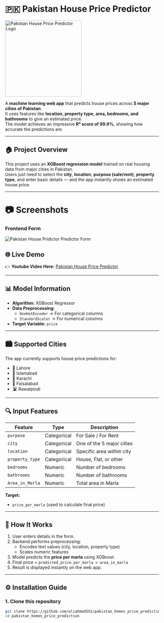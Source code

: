 # 🇵🇰 Pakistan House Price Predictor

<img src="static/images/logo1.png" alt="Pakistan House Price Predictor Logo" width="250"/>

A **machine learning web app** that predicts house prices across **5 major cities of Pakistan**.  
It uses features like **location, property type, area, bedrooms, and bathrooms** to give an estimated price.  
The model achieves an impressive **R² score of 99.9%**, showing how accurate the predictions are.

---

## 🏠 Project Overview

This project uses an **XGBoost regression model** trained on real housing data from major cities in Pakistan.  
Users just need to select the **city**, **location**, **purpose (sale/rent)**, **property type**, and enter basic details — and the app instantly shows an estimated house price.

---

# 📷 Screenshots

### Frontend Form  
![Pakistan House Pridictor Predictor Form](static/images/logo1.png)  



## 🌐 Live Demo

👉 **Youtube Video Here:** [Pakistan House Price Predictor](https://pakistan-homes-price-prediction-1.onrender.com/)

---

## 📊 Model Information

- **Algorithm:** XGBoost Regressor  
- **Data Preprocessing:**  
  - `OneHotEncoder` → For categorical columns  
  - `StandardScaler` → For numerical columns  
- **Target Variable:** `price`

---

## 🏙️ Supported Cities

The app currently supports house price predictions for:

- 🏡 Lahore  
- 🕌 Islamabad  
- 🌆 Karachi  
- 🏢 Faisalabad  
- 🛣️ Rawalpindi  

---

## 🔍 Input Features

| Feature         | Type        | Description |
|-----------------|-------------|-------------|
| `purpose`       | Categorical | For Sale / For Rent |
| `city`          | Categorical | One of the 5 major cities |
| `location`      | Categorical | Specific area within city |
| `property_type` | Categorical | House, Flat, or other |
| `bedrooms`      | Numeric     | Number of bedrooms |
| `bathrooms`     | Numeric     | Number of bathrooms |
| `Area_in_Marla` | Numeric     | Total area in Marla |

**Target:**  
- `price_per_marla` (used to calculate final price)

---

## 🧠 How It Works

1. User enters details in the form.  
2. Backend performs preprocessing:
   - Encodes text values (city, location, property type)
   - Scales numeric features
3. Model predicts the **price per marla** using XGBoost.  
4. Final price = `predicted_price_per_marla × area_in_marla`  
5. Result is displayed instantly on the web app.

---

## ⚙️ Installation Guide

### 1. Clone this repository
```bash
git clone https://github.com/aliahmad552/pakistan_homes_price_prediction.git
cd pakistan_homes_price_prediction
